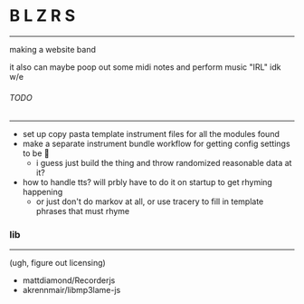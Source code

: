 # B L Z R S
------------------

making a website band

it also can maybe poop out some midi notes and perform music "IRL" idk w/e

###### TODO
------------------

- set up copy pasta template instrument files for all the modules found
- make a separate instrument bundle workflow for getting config settings to be :100:
  - i guess just build the thing and throw randomized reasonable data at it?
- how to handle tts? will prbly have to do it on startup to get rhyming happening
  - or just don't do markov at all, or use tracery to fill in template phrases that must rhyme


### lib 
---------
(ugh, figure out licensing)
- mattdiamond/Recorderjs
- akrennmair/libmp3lame-js
